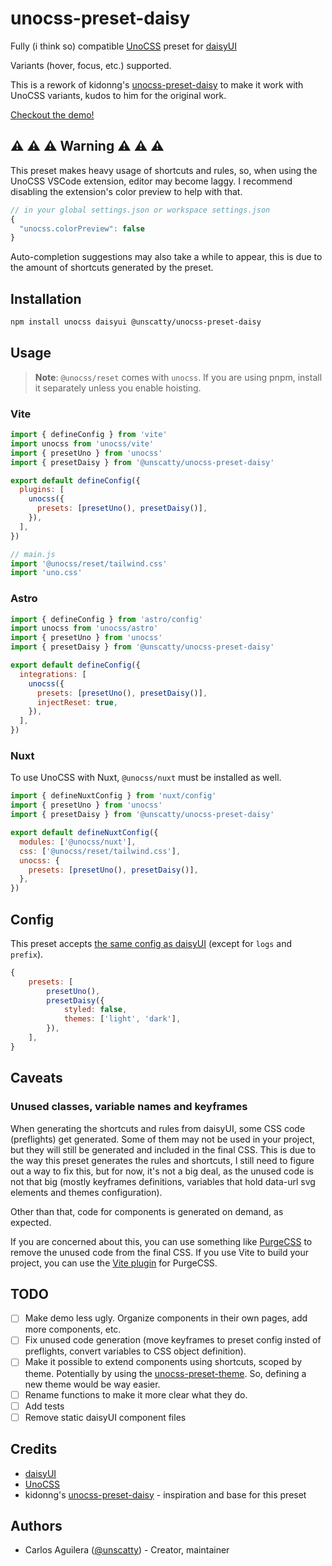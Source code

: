 # unocss-preset-daisy

Fully (i think so) compatible [UnoCSS](https://github.com/unocss/unocss) preset for [daisyUI](https://github.com/saadeghi/daisyui)

Variants (hover, focus, etc.) supported.

This is a rework of kidonng's [unocss-preset-daisy](https://github.com/kidonng/unocss-preset-daisy) to make it work with UnoCSS variants, kudos to him for the original work.

[Checkout the demo!](https://unscatty.github.io/unocss-preset-daisy/)

## :warning: :warning: :warning: Warning :warning: :warning: :warning:
This preset makes heavy usage of shortcuts and rules, so, when using the UnoCSS VSCode extension, editor may become laggy. I recommend disabling the extension's color preview to help with that.

```js
// in your global settings.json or workspace settings.json
{
  "unocss.colorPreview": false
}
```

Auto-completion suggestions may also take a while to appear, this is due to the amount of shortcuts generated by the preset.

## Installation

```sh
npm install unocss daisyui @unscatty/unocss-preset-daisy
```

## Usage

> **Note**: `@unocss/reset` comes with `unocss`. If you are using pnpm, install it separately unless you enable hoisting.

### Vite

```js
import { defineConfig } from 'vite'
import unocss from 'unocss/vite'
import { presetUno } from 'unocss'
import { presetDaisy } from '@unscatty/unocss-preset-daisy'

export default defineConfig({
  plugins: [
    unocss({
      presets: [presetUno(), presetDaisy()],
    }),
  ],
})
```

```js
// main.js
import '@unocss/reset/tailwind.css'
import 'uno.css'
```

### Astro

```js
import { defineConfig } from 'astro/config'
import unocss from 'unocss/astro'
import { presetUno } from 'unocss'
import { presetDaisy } from '@unscatty/unocss-preset-daisy'

export default defineConfig({
  integrations: [
    unocss({
      presets: [presetUno(), presetDaisy()],
      injectReset: true,
    }),
  ],
})
```

### Nuxt

To use UnoCSS with Nuxt, `@unocss/nuxt` must be installed as well.

```js
import { defineNuxtConfig } from 'nuxt/config'
import { presetUno } from 'unocss'
import { presetDaisy } from '@unscatty/unocss-preset-daisy'

export default defineNuxtConfig({
  modules: ['@unocss/nuxt'],
  css: ['@unocss/reset/tailwind.css'],
  unocss: {
    presets: [presetUno(), presetDaisy()],
  },
})
```

## Config

This preset accepts [the same config as daisyUI](https://daisyui.com/docs/config/) (except for `logs` and `prefix`).

```js
{
	presets: [
		presetUno(),
		presetDaisy({
			styled: false,
			themes: ['light', 'dark'],
		}),
	],
}
```

## Caveats
### Unused classes, variable names and keyframes
When generating the shortcuts and rules from daisyUI, some CSS code (preflights) get generated. Some of them may not be used in your project, but they will still be generated and included in the final CSS. This is due to the way this preset generates the rules and shortcuts, I still need to figure out a way to fix this, but for now, it's not a big deal, as the unused code is not that big (mostly keyframes definitions, variables that hold data-url svg elements and themes configuration).

Other than that, code for components is generated on demand, as expected.

If you are concerned about this, you can use something like [PurgeCSS](https://purgecss.com/) to remove the unused code from the final CSS. If you use Vite to build your project, you can use the [Vite plugin](https://github.com/jowast/vite-plugin-purgecss) for PurgeCSS.

## TODO
- [ ] Make demo less ugly. Organize components in their own pages, add more components, etc.
- [ ] Fix unused code generation (move keyframes to preset config insted of preflights, convert variables to CSS object definition).
- [ ] Make it possible to extend components using shortcuts, scoped by theme. Potentially by using the [unocss-preset-theme](https://github.com/unpreset/unocss-preset-theme). So, defining a new theme would be way easier.
- [ ] Rename functions to make it more clear what they do.
- [ ] Add tests
- [ ] Remove static daisyUI component files

## Credits
- [daisyUI](https://github.com/saadeghi/daisyui)
- [UnoCSS](https://github.com/unocss/unocss)
- kidonng's [unocss-preset-daisy](https://github.com/kidonng/unocss-preset-daisy) - inspiration and base for this preset
## Authors
- Carlos Aguilera ([@unscatty](https://github.com/unscatty)) - Creator, maintainer
